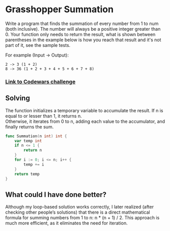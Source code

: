 # Grasshopper Summation
Write a program that finds the summation of every number from 1 to num (both inclusive). The number will always be a positive integer greater than 0. Your function only needs to return the result, what is shown between parentheses in the example below is how you reach that result and it's not part of it, see the sample tests.

For example (Input -> Output):
```
2 -> 3 (1 + 2)
8 -> 36 (1 + 2 + 3 + 4 + 5 + 6 + 7 + 8)
```

### [Link to Codewars challenge](https://www.codewars.com/kata/55d24f55d7dd296eb9000030)

## Solving
The function initializes a temporary variable to accumulate the result. If n is equal to or lesser than 1, it returns n.<br>Otherwise, it iterates from 0 to n, adding each value to the accumulator, and finally returns the sum.

```go
func Summation(n int) int {
	var temp int
	if n <= 1 {
		return n
	}
	for i := 0; i <= n; i++ {
		temp += i
	}
    return temp
}

```
## What could I have done better?
Although my loop-based solution works correctly, I later realized (after checking other people’s solutions) that there is a direct mathematical formula for summing numbers from 1 to n: n * (n + 1) / 2.
This approach is much more efficient, as it eliminates the need for iteration.